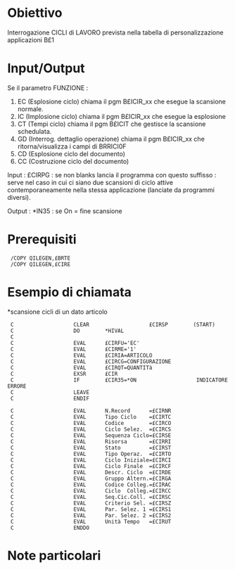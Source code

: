 # Obiettivo
Interrogazione CICLI di LAVORO prevista nella tabella di personalizzazione applicazioni B£1

# Input/Output
   Se il parametro FUNZIONE : 
   1) EC (Esplosione ciclo) chiama il pgm B£ICIR_xx che esegue la
         scansione normale.
   1) IC (Implosione ciclo) chiama il pgm B£ICIR_xx che esegue la
         esplosione
   3) CT (Tempi ciclo) chiama il pgm B£ICIT che gestisce la
         scansione schedulata.
   4) GD (Interrog. dettaglio operazione) chiama il pgm B£ICIR_xx
      che ritorna/visualizza i campi di BRRICI0F
   5) CD (Esplosione ciclo del documento)
   5) CC (Costruzione ciclo del documento)


Input : 
£CIRPG   :  se non blanks lancia il programma con questo suffisso :  serve nel caso in cui ci siano due scansioni di ciclo attive contemporaneamente nella stessa applicazione (lanciate da programmi diversi).

Output :  *IN35  :  se On = fine scansione

# Prerequisiti
     /COPY QILEGEN,£BRTE
     /COPY QILEGEN,£CIRE

# Esempio di chiamata

*scansione cicli di un dato articolo

     C                   CLEAR                   £CIRSP        (START)
     C                   DO        *HIVAL
     C
     C                   EVAL      £CIRFU='EC'
     C                   EVAL      £CIRME='1'
     C                   EVAL      £CIRIA=ARTICOLO
     C                   EVAL      £CIRCG=CONFIGURAZIONE
     C                   EVAL      £CIRQT=QUANTITà
     C                   EXSR      £CIR
     C                   IF        £CIR35=*ON                   INDICATORE ERRORE
     C                   LEAVE
     C                   ENDIF

     C                   EVAL      N.Record      =£CIRNR
     C                   EVAL      Tipo Ciclo    =£CIRTC
     C                   EVAL      Codice        =£CIRCO
     C                   EVAL      Ciclo Selez.  =£CIRCS
     C                   EVAL      Sequenza Ciclo=£CIRSE
     C                   EVAL      Risorsa       =£CIRRI
     C                   EVAL      Stato         =£CIRST
     C                   EVAL      Tipo Operaz.  =£CIRTO
     C                   EVAL      Ciclo Iniziale=£CIRCI
     C                   EVAL      Ciclo Finale  =£CIRCF
     C                   EVAL      Descr. Ciclo  =£CIRDE
     C                   EVAL      Gruppo Altern.=£CIRGA
     C                   EVAL      Codice Colleg.=£CIRAC
     C                   EVAL      Ciclo  Colleg.=£CIRCC
     C                   EVAL      Seq.Cic.Coll. =£CIRSC
     C                   EVAL      Criterio Sel. =£CIRSZ
     C                   EVAL      Par. Selez. 1 =£CIRS1
     C                   EVAL      Par. Selez. 2 =£CIRS2
     C                   EVAL      Unità Tempo   =£CIRUT
     C                   ENDDO

# Note particolari
